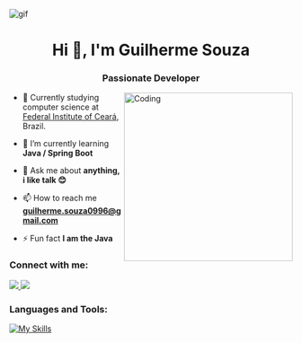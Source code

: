![gif](https://steamuserimages-a.akamaihd.net/ugc/955209359308646555/ACD5BD38F4EDF482FA0C77D43E42E1001CB55626/?imw=5000&imh=5000&ima=fit&impolicy=Letterbox&imcolor=#000000&letterbox=false)

<h1 align="center">Hi 👋,  I'm Guilherme Souza</h1>
<h3 align="center">Passionate Developer</h3>
<img align="right" alt="Coding" width="300" src="https://user-images.githubusercontent.com/74038190/218265814-3084a4ba-809c-4135-afc0-8685d0f634b3.gif">

- 🔭 Currently studying computer science at <a href="https://ifce.edu.br/maracanau">Federal Institute of Ceará</a>, Brazil.
  
- 🌱 I’m currently learning **Java / Spring Boot**
  
- 💬 Ask me about **anything, i like talk 😊**

- 📫 How to reach me **guilherme.souza0996@gmail.com**

- ⚡ Fun fact **I am the Java**

<h3 align="left">Connect with me:</h3>
<p align="left">
  <a href="https://www.linkedin.com/in/guilherme-souza-6b45321a4/" target="_blank">
    <img src="https://skillicons.dev/icons?i=linkedin" />
  </a>
  <a href="https://www.instagram.com/gui_qwer/" target="_blank">
    <img src="https://skillicons.dev/icons?i=instagram" />
  </a>



<h3 align="left">Languages and Tools:</h3>

[![My Skills](https://skillicons.dev/icons?i=java,c,git,postgres)](https://skillicons.dev)
